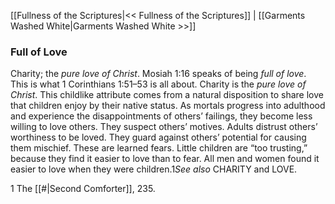 [[Fullness of the Scriptures|<< Fullness of the Scriptures]]  |  [[Garments Washed White|Garments Washed White >>]]

### Full of Love
Charity; the *pure love of Christ*. Mosiah 1:16 speaks of being *full of love*. This is what 1 Corinthians 1:51–53 is all about. Charity is the *pure love of Christ*. This childlike attribute comes from a natural disposition to share love that children enjoy by their native status. As mortals progress into adulthood and experience the disappointments of others’ failings, they become less willing to love others. They suspect others’ motives. Adults distrust others’ worthiness to be loved. They guard against others’ potential for causing them mischief. These are learned fears. Little children are “too trusting,” because they find it easier to love than to fear. All men and women found it easier to love when they were children.1*See also* CHARITY and LOVE.



1 The [[#|Second Comforter]], 235.